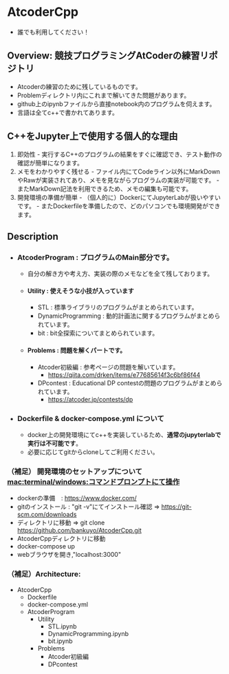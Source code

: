 # AtcoderCpp
- 誰でも利用してください！

## Overview: 競技プログラミングAtCoderの練習リポジトリ
- Atcoderの練習のために残しているものです。
- Problemディレクトリ内にこれまで解いてきた問題があります。
- github上のipynbファイルから直接notebook内のプログラムを伺えます。
- 言語は全てc++で書かれてあります。

## C++をJupyter上で使用する個人的な理由
  1. 即効性
    - 実行するC++のプログラムの結果をすぐに確認でき、テスト動作の確認が簡単になります。
  1. メモをわかりやすく残せる
    - ファイル内にてCodeライン以外にMarkDownやRawが実装されてあり、メモを見ながらプログラムの実装が可能です。
    - またMarkDown記法を利用できるため、メモの編集も可能です。
  1. 開発環境の準備が簡単
    - （個人的に）DockerにてJupyterLabが扱いやすいです。
    - またDockerfileを準備したので、どのパソコンでも環境開発ができます。
  
## Description
- ### AtcoderProgram : プログラムのMain部分です。
  - 自分の解き方や考え方、実装の際のメモなどを全て残しております。
  - #### Utility : 使えそうな小技が入っています
    - STL : 標準ライブラリのプログラムがまとめられています。
    - DynamicProgramming : 動的計画法に関するプログラムがまとめられています。
    - bit : bit全探索についてまとめられています。
    
  - #### Problems : 問題を解くパートです。
    - Atcoder初級編 : 参考ページの問題を解いています。
      - https://qiita.com/drken/items/e77685614f3c6bf86f44
    - DPcontest : Educational DP contestの問題のプログラムがまとめられています。
      - https://atcoder.jp/contests/dp

- ### Dockerfile & docker-compose.yml について
  - docker上の開発環境にてc++を実装しているため、**通常のjupyterlabで実行は不可能です**。
  - 必要に応じてgitからcloneしてご利用ください。

### （補足） 開発環境のセットアップについて　<mac:terminal/windows:コマンドプロンプトにて操作>
- dockerの準備　: https://www.docker.com/
- gitのインストール : "git -v"にてインストール確認 => https://git-scm.com/downloads
- ディレクトリに移動 => git clone https://github.com/bankuyo/AtcoderCpp.git
- AtcoderCppディレクトリに移動
- docker-compose up
- webブラウザを開き,"localhost:3000"

### （補足）Architecture:
- AtcoderCpp
  - Dockerfile
  - docker-compose.yml
  - AtcoderProgram
    - Utility
      - STL.ipynb
      - DynamicProgramming.ipynb
      - bit.ipynb
    - Problems
      - Atcoder初級編
      - DPcontest
      

